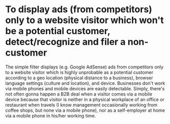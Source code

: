 # To display ads (from competitors) only to a website visitor which won't be a potential customer, detect/recognize and filer a non-customer
The simple filter displays (e.g. Google AdSense) ads from competitors only to a website visitor which is highly unprobable as a potential customer according to a geo location (physical distance to a business), browser language settings (culture and location), and device. Businesses don't work via mobile phones and mobile devices are easily detectable. Simply, there's not often gonna happen a B2B deal when a visitor comes via a mobile device because that visitor is neither in a physical workplace of an office or restaurant when travels (I know management occasionally working from coffee shops, but none via a mobile phone), nor as a self-employer at home via a mobile phone in his/her working time.
